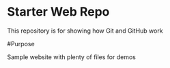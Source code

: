 # Starter Web Repo

This repository is for showing how Git and GitHub work

#Purpose

Sample website with plenty of files for demos
